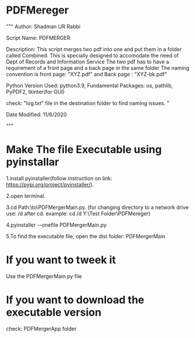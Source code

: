 # PDFMereger
"""
Author: Shadman UR Rabbi

Script Name: PDFMERGER

Description: This script merges two pdf into one and put them in a folder called Combined.
            This is specially designed to accomodate the need of Dept of Records and Information Service
            The two pdf has to have a requirement of a front page and a back page in the same folder
            The naming convention is front page: "XYZ.pdf" and Back page : "XYZ-bk.pdf"

Python Version Used: python3.9, Fundamental Packages: os, pathlib, PyPDF2, tkinter(for GUI)

check: "log.txt" file in the destination folder to find naming issues. "

Date Modified: 11/6/2020

"""
# Make The file Executable using pyinstallar
1.install pyinstaller(follow instruction on link: https://pypi.org/project/pyinstaller/).

2.open terminal.

3.cd Path:\to\PDFMergerMain.py. 
(for changing directory to a network drive use: /d after cd. 
example: cd /d Y:\Test Folder\PDFMereger)  


4.pyinstaller --onefile PDFMergerMain.py

5.To find the executable file, open the dist folder: PDFMergerMain

# If you want to tweek it
Use the PDFMergerMain.py file

# If you want to download the executable version
check: PDFMergerApp folder
